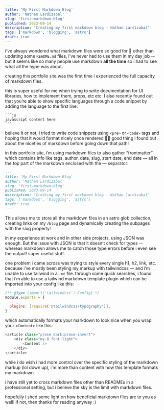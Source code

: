 ```yaml
---
title: 'My First Markdown Blog'
author: 'Nathan Lardizabal'
slug: 'first-markdown-blog'
published: 2023-09-14
description: 'Creating my first markdown blog - Nathan Lardizabal'
tags: ['markdown', 'blogging', 'astro']
draft: true
---
```


i've always wondered what markdown files were so good for 🤔 other than updating some `README.md` files,
i've never had to use them in my day job -- but it seems like so many people use markdown **all the time** so i had to see what all the hype was about.

creating this portfolio site was the first time i experienced the full capacity of markdown files.

this is super useful for me when trying to write documentation for UI libraries, how to implement them, props, etc etc. I also recently found out that you’re able to show specific languages through a code snippet by adding the language to the first line:

````
```js
javascript content here
```
````

believe it or not, i tried to write code snippets using `<pre>` or `<code>` tags and hoping that it would format nicely once rendered 😮‍💨 good thing i found out about the niceties of markdown before going down that path!

in this portfolio site, i’m using markdown files to also gather “frontmatter” which contains info like tags, author, date, slug, start date, end date — all in the top part of the markdown enclosed with the — separator:

```md
---
title: 'My First Markdown Blog'
author: 'Nathan Lardizabal'
slug: 'first-markdown-blog'
published: 2023-09-14
description: 'Creating my first markdown blog - Nathan Lardizabal'
tags: ['markdown', 'blogging', 'astro']
draft: true
---
```

This allows me to store all the markdown files in an astro glob collection, creating links on my `/blog` page and dynamically creating the subpages with the slug property!

in my experience at work and in other side projects, using JSON was enough. But the issue with JSON is that it doesn’t check for types -- whereas markdown allows me to catch those type errors before i even see the output! super useful stuff.

one problem i came across was trying to style every single h1, h2, link, etc. because i’ve mostly been styling my markup with tailwindcss — and i’m unable to use tailwind in a `.md` file. through some quick searches, i found that i’m able to use a tailwind markdown template plugin which can be imported into your config like this:

```js
/** @type {import('tailwindcss').Config} */
module.exports = {
  ...,
  plugins: [require('@tailwindcss/typography')],
}
```

which automatically formats your markdown to look nice when you wrap your `<Content>` like this:

```js
<article class="prose dark:prose-invert">
	<div class="my-8 font-light">
		<Content />
	</div>
</article>
```

while i do wish i had more control over the specific styling of the markdown markup (lol down up), i’m more than content with how this template formats my markdown.

i have still yet to cross markdown files other than READMEs in a professional setting, but i believe the sky is the limit with markdown files.

hopefully i shed some light on how beneficial markdown files are to you as well! if not, then thanks for reading anyway :)
